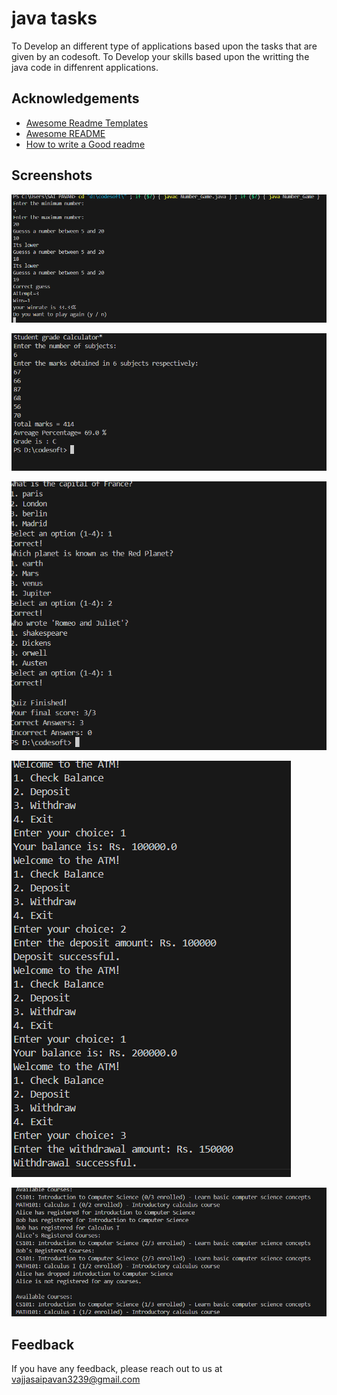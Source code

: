 # java tasks

To Develop an different type of applications based upon the tasks
that are given by an codesoft. To Develop your skills based upon the writting the java code in diffenrent applications.

## Acknowledgements

 - [Awesome Readme Templates](https://awesomeopensource.com/project/elangosundar/awesome-README-templates)
 - [Awesome README](https://github.com/matiassingers/awesome-readme)
 - [How to write a Good readme](https://bulldogjob.com/news/449-how-to-write-a-good-readme-for-your-github-project)

## Screenshots

![Number Game](https://github.com/iam-saipavan/CODSOFT-java-tasks/blob/3eecc15dd389d4f4c7f375027baa01715a0ea470/Screenshot%202024-12-04%20201258.png)

![Student Grade](https://github.com/iam-saipavan/CODSOFT-java-tasks/blob/3eecc15dd389d4f4c7f375027baa01715a0ea470/Screenshot%202024-12-05%20151916.png)

![Quiz](https://github.com/iam-saipavan/CODSOFT-java-tasks/blob/3eecc15dd389d4f4c7f375027baa01715a0ea470/Screenshot%202024-12-05%20152027.png)

![ATM Interface](https://github.com/iam-saipavan/CODSOFT-java-tasks/blob/3eecc15dd389d4f4c7f375027baa01715a0ea470/Screenshot%202024-12-05%20152347.png)

![University Registration](https://github.com/iam-saipavan/CODSOFT-java-tasks/blob/3eecc15dd389d4f4c7f375027baa01715a0ea470/Screenshot%202024-12-05%20152128.png)

## Feedback

If you have any feedback, please reach out to us at vajjasaipavan3239@gmail.com
